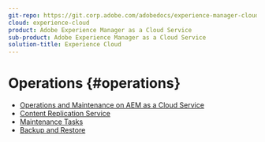 ```yaml
---
git-repo: https://git.corp.adobe.com/adobedocs/experience-manager-cloud-service.en
cloud: experience-cloud
product: Adobe Experience Manager as a Cloud Service
sub-product: Adobe Experience Manager as a Cloud Service
solution-title: Experience Cloud
---
```


# Operations {#operations}

+ [Operations and Maintenance on AEM as a Cloud Service](/help/operations/home.md)
+ [Content Replication Service](replication.md)
+ [Maintenance Tasks](maintenance.md)
+ [Backup and Restore](backup.md)
